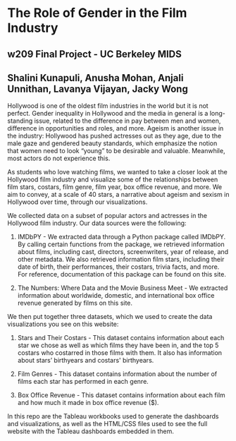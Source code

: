 # The Role of Gender in the Film Industry

## w209 Final Project - UC Berkeley MIDS

## Shalini Kunapuli, Anusha Mohan, Anjali Unnithan, Lavanya Vijayan, Jacky Wong


Hollywood is one of the oldest film industries in the world but it is not perfect. Gender inequality in Hollywood and the media in general is a long-standing issue, related to the difference in pay between men and women, difference in opportunities and roles, and more. Ageism is another issue in the industry: Hollywood has pushed actresses out as they age, due to the male gaze and gendered beauty standards, which emphasize the notion that women need to look “young” to be desirable and valuable. Meanwhile, most actors do not experience this.

As students who love watching films, we wanted to take a closer look at the Hollywood film industry and visualize some of the relationships between film stars, costars, film genre, film year, box office revenue, and more. We aim to convey, at a scale of 40 stars, a narrative about ageism and sexism in Hollywood over time, through our visualizations.


We collected data on a subset of popular actors and actresses in the Hollywood film industry. Our data sources were the following:

1. IMDbPY - We extracted data through a Python package called IMDbPY. By calling certain functions from the package, we retrieved information about films, including cast, directors, screenwriters, year of release, and other metadata. We also retrieved information film stars, including their date of birth, their performances, their costars, trivia facts, and more. For reference, documentation of this package can be found on this site.

2. The Numbers: Where Data and the Movie Business Meet - We extracted information about worldwide, domestic, and international box office revenue generated by films on this site.

We then put together three datasets, which we used to create the data visualizations you see on this website:

1. Stars and Their Costars - This dataset contains information about each star we chose as well as which films they have been in, and the top 5 costars who costarred in those films with them. It also has information about stars’ birthyears and costars' birthyears.

2. Film Genres - This dataset contains information about the number of films each star has performed in each genre.

3. Box Office Revenue - This dataset contains information about each film and how much it made in box office revenue ($).

In this repo are the Tableau workbooks used to generate the dashboards and visualizations, as well as the HTML/CSS files used to see the full website with the Tableau dashboards embedded in them.
